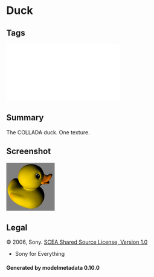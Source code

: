 # Duck

## Tags

![sharable](./README-sharable.md)

## Summary

The COLLADA duck. One texture.

## Screenshot

![screenshot](screenshot/screenshot.png)

## Legal

&copy; 2006, Sony. [SCEA Shared Source License, Version 1.0]()

 - Sony for Everything

#### Generated by modelmetadata 0.10.0